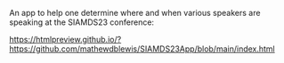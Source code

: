 An app to help one determine where and when various speakers are speaking at the SIAMDS23 conference:

https://htmlpreview.github.io/?https://github.com/mathewdblewis/SIAMDS23App/blob/main/index.html
